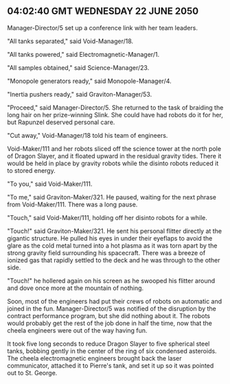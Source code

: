 ## 04:02:40 GMT WEDNESDAY 22 JUNE 2050
Manager-Director/5 set up a conference link with her team leaders.

"All tanks separated," said Void-Manager/18.

"All tanks powered," said Electromagnetic-Manager/1.

"All samples obtained," said Science-Manager/23.

"Monopole generators ready," said Monopole-Manager/4.

"Inertia pushers ready," said Graviton-Manager/53.

"Proceed," said Manager-Director/5. She returned to the task of braiding the long hair on her prize-winning Slink. She could have had robots do it for her, but Rapunzel deserved personal care.

"Cut away," Void-Manager/18 told his team of engineers.

Void-Maker/111 and her robots sliced off the science tower at the north pole of Dragon Slayer, and it floated upward in the residual gravity tides. There it would be held in place by gravity robots while the disinto robots reduced it to stored energy.

"To you," said Void-Maker/111.

"To me," said Graviton-Maker/321. He paused, waiting for the next phrase from Void-Maker/111. There was a long pause.

"Touch," said Void-Maker/111, holding off her disinto robots for a while.

"Touch!" said Graviton-Maker/321. He sent his personal flitter directly at the gigantic structure. He pulled his eyes in under their eyeflaps to avoid the glare as the cold metal turned into a hot plasma as it was torn apart by the strong gravity field surrounding his spacecraft. There was a breeze of ionized gas that rapidly settled to the deck and he was through to the other side.

"Touch!" he hollered again on his screen as he swooped his flitter around and dove once more at the mountain of nothing.

Soon, most of the engineers had put their crews of robots on automatic and joined in the fun. Manager-Director/5 was notified of the disruption by the contract performance program, but she did nothing about it. The robots would probably get the rest of the job done in half the time, now that the cheela engineers were out of the way having fun.

It took five long seconds to reduce Dragon Slayer to five spherical steel tanks, bobbing gently in the center of the ring of six condensed asteroids. The cheela electromagnetic engineers brought back the laser communicator, attached it to Pierre's tank, and set it up so it was pointed out to St. George.